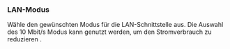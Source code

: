 ### LAN-Modus

Wähle den gewünschten Modus für die LAN-Schnittstelle aus. Die Auswahl des 10 Mbit/s Modus kann genutzt werden, um den Stromverbrauch zu reduzieren .